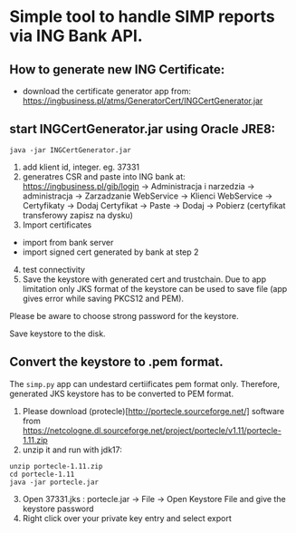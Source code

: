 # Simple tool to handle SIMP reports via ING Bank API.

## How to generate new ING Certificate:
- download the certificate generator app from: https://ingbusiness.pl/atms/GeneratorCert/INGCertGenerator.jar

## start INGCertGenerator.jar using Oracle JRE8:
```
java -jar INGCertGenerator.jar 
```

1) add klient id, integer. eg. 37331
2) generatres CSR and paste into ING bank at:
https://ingbusiness.pl/gib/login -> Administracja i narzedzia -> administracja -> Zarzadzanie WebService -> Klienci WebService -> Certyfikaty -> Dodaj Certyfikat -> Paste -> Dodaj -> Pobierz (certyfikat transferowy zapisz na dysku)
3) Import certificates 
- import from bank server 
- import signed cert generated by bank at step 2
4) test connectivity
5) Save the keystore with generated cert and trustchain.
Due to app limitation only JKS format of the keystore can be used to save file (app gives error while saving PKCS12 and PEM).
 
Please be aware to choose strong password for the keystore.

Save keystore to the disk.

## Convert the keystore to .pem format. 
The `simp.py` app can undestard certiificates pem format only. Therefore, generated JKS keystore has to be converted to PEM format.
1) Please download (protecle)[http://portecle.sourceforge.net/] software from https://netcologne.dl.sourceforge.net/project/portecle/v1.11/portecle-1.11.zip
2) unzip it and run with jdk17:

```
unzip portecle-1.11.zip
cd portecle-1.11
java -jar portecle.jar
```

3) Open 37331.jks : portecle.jar -> File -> Open Keystore File and give the keystore password 
4) Right click over your private key entry and select export

